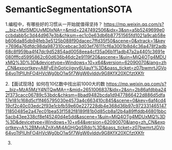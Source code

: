 # SemanticSegmentationSOTA
1.编程中，有哪些好的习惯从一开始就值得坚持？
https://mp.weixin.qq.com/s?__biz=MzI5MDUyMDIxNA==&mid=2247492506&idx=3&sn=a5b5249699e0ccbdabb5c3d44d967e3b&chksm=ec1c0e63db6b87751565fd1021a9cab58eb606da85db94feb3e5125b088f90dacec7ffd35f50&scene=0&xtrack=1&key=7696a76dfdc98da987310cebcac3d03ef76111cf6a3001b8d4c36a478f2adb68c8f959ba4f47dc9d52854ad0058eea4cf35a06b1f1adb47a2a4401c3691e080fffcd5995862c60d636b46dc2e9119f20&ascene=1&uin=MjQ4OTg4MDUxMQ%3D%3D&devicetype=Windows+10+x64&version=62090070&lang=zh_CN&exportkey=A8FyEihGotjcjigyv6UjauY%3D&pass_ticket=z07bwmrtJGVo64voTtPlUhFO4HVcWg0bO1w5f7WgW6vlddv9G8KfX20XCfztXKfr

2.【面试现场】如何在10亿数中找出前1000大的数 
https://mp.weixin.qq.com/s?__biz=MzA5MzY4NTQwMA==&mid=2651006837&idx=2&sn=2b86afdbba242f373cacc06789c53bdc&chksm=8bad9482bcda1d9477866422d886d5dfa17e181c168d5cf1f465795030e4573a4c663410c845&scene=0&key=6af4cd419cf2c40c03edc2f93e1cbfb59e60e227228db4e368d36b97c97233146514711850485e2a47ec01bea53f1582f8189f81b0d85cb8a12b4a89ffddb46801bbc5acb43ee338cf8ef45240d4e5dd&ascene=1&uin=MjQ4OTg4MDUxMQ%3D%3D&devicetype=Windows+10+x64&version=62090070&lang=zh_CN&exportkey=A%2BMvjAZnXvMj4AGHjQgSRdo%3D&pass_ticket=z07bwmrtJGVo64voTtPlUhFO4HVcWg0bO1w5f7WgW6vlddv9G8KfX20XCfztXKfr

3.